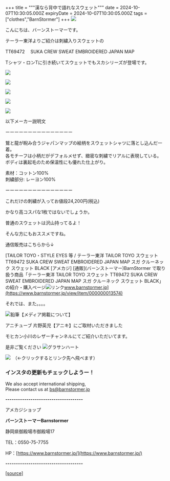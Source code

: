 +++
title = """漢なら背中で語れなスウェット"""
date = 2024-10-07T10:30:05.000Z
expiryDate = 2024-10-07T10:30:05.000Z
tags = ["clothes","BarnStormer"]
+++
[![](https://stat.ameba.jp/user_images/20231023/16/barnstormer-go/b2/03/p/o0420015015354743273.png)](https://ameblo.jp/barnstormer-go/entry-12825670498.html)

こんにちは、バーンストーマーです。

テーラー東洋よりご紹介は刺繍入りスウェットの

TT69472 　SUKA CREW SWEAT EMBROIDERED JAPAN MAP

Tシャツ・ロンTに引き続いてスウェットでもスカシリーズが登場です。

[![](https://stat.ameba.jp/user_images/20241007/18/barnstormer-go/1a/d7/j/o0466070015495213053.jpg)](https://stat.ameba.jp/user_images/20241007/18/barnstormer-go/1a/d7/j/o0466070015495213053.jpg)

[![](https://stat.ameba.jp/user_images/20241007/18/barnstormer-go/e7/fe/j/o0466070015495213049.jpg)](https://stat.ameba.jp/user_images/20241007/18/barnstormer-go/e7/fe/j/o0466070015495213049.jpg)

[![](https://stat.ameba.jp/user_images/20241007/18/barnstormer-go/a4/94/j/o0466070015495213052.jpg)](https://stat.ameba.jp/user_images/20241007/18/barnstormer-go/a4/94/j/o0466070015495213052.jpg)

[![](https://stat.ameba.jp/user_images/20241007/18/barnstormer-go/75/b5/j/o0466070015495213058.jpg)](https://stat.ameba.jp/user_images/20241007/18/barnstormer-go/75/b5/j/o0466070015495213058.jpg)

[![](https://stat.ameba.jp/user_images/20241007/18/barnstormer-go/49/16/j/o0466070015495213059.jpg)](https://stat.ameba.jp/user_images/20241007/18/barnstormer-go/49/16/j/o0466070015495213059.jpg)

以下メーカー説明文

ーーーーーーーーーーーーーーー

鷲と龍が睨み合うジャパンマップの絵柄をスウェットシャツに落とし込んだ一着。  
各モチーフは小柄だがデフォルメせず、緻密な刺繍でリアルに表現している。  
ボディは裏起毛のため保温性にも優れた仕上がり。  
  
素材：コットン100%  
刺繍部分: レーヨン100%

ーーーーーーーーーーーーーーー

これだけの刺繍が入ってお値段24,200円(税込)

かなり高コスパな1枚ではないでしょうか。

普通のスウェットは沢山持ってるよ！

そんな方にもおススメですね。

通信販売はこちらから↓

[TAILOR TOYO・STYLE EYES 等 / テーラー東洋 TAILOR TOYO スウェット TT69472 SUKA CREW SWEAT EMBROIDERED JAPAN MAP スガ クルーネック スウェット BLACK \[アメカジ\] \[通販\](バーンストーマー)BarnStormer で取り扱う商品「テーラー東洋 TAILOR TOYO スウェット TT69472 SUKA CREW SWEAT EMBROIDERED JAPAN MAP スガ クルーネック スウェット BLACK」の紹介・購入ページ![リンク](https://c.stat100.ameba.jp/ameblo/symbols/v3.20.0/svg/gray/editor_link.svg)www.barnstormer.jp](https://www.barnstormer.jp/view/item/000000013574)

それでは、また。。。。

![鉛筆](https://stat100.ameba.jp/blog/ucs/img/char/char3/519.png)【メディア掲載について】

アニチューブ 片野英児【アニキ】にご取材いただきました

モヒカン小川のレザーチャンネルにてご紹介いただいてます。

是非ご覧ください ![グラサンハート](https://stat100.ameba.jp/blog/ucs/img/char/char3/148.png)

[![](https://stat.ameba.jp/user_images/20230412/16/barnstormer-go/6a/23/p/o0108010815269242493.png)](https://www.instagram.com/barnstormer_daily/)　（←クリックするとリンク先へ飛べます）

### インスタの更新もチェックしようー！

We also accept international shipping,  
Please contact us at bs@barnstormer.jp

**\-------------------------------------**

アメカジショップ

**バーンストーマーBarnstormer**

静岡県御殿場市御殿場17

TEL：0550-75-7755

HP：[https://www.barnstormer.jp/](https://www.barnstormer.jp/)

**\-------------------------------------**

[[source]](https://ameblo.jp/barnstormer-go/entry-12870384777.html)
